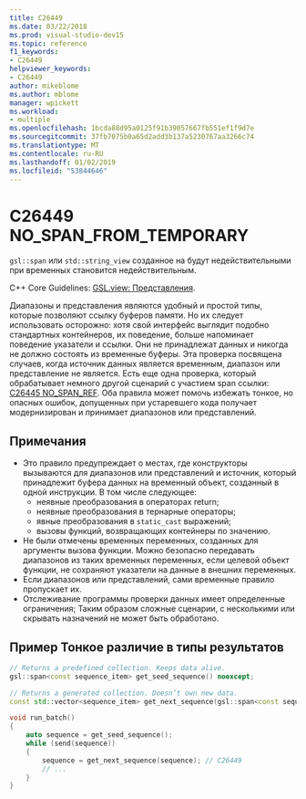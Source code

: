 ```yaml
---
title: C26449
ms.date: 03/22/2018
ms.prod: visual-studio-dev15
ms.topic: reference
f1_keywords:
- C26449
helpviewer_keywords:
- C26449
author: mikeblome
ms.author: mblome
manager: wpickett
ms.workload:
- multiple
ms.openlocfilehash: 1bcda88d95a0125f91b39057667fb551ef1f9d7e
ms.sourcegitcommit: 37fb7075b0a65d2add3b137a5230767aa3266c74
ms.translationtype: MT
ms.contentlocale: ru-RU
ms.lasthandoff: 01/02/2019
ms.locfileid: "53844646"
---
```

# <a name="c26449-nospanfromtemporary"></a>C26449 NO_SPAN_FROM_TEMPORARY

`gsl::span` или `std::string_view` созданное на будут недействительными при временных становится недействительным.

C++ Core Guidelines: [GSL.view: Представления](https://github.com/isocpp/CppCoreGuidelines/blob/master/CppCoreGuidelines.md#gslview-views).

Диапазоны и представления являются удобный и простой типы, которые позволяют ссылку буферов памяти. Но их следует использовать осторожно: хотя свой интерфейс выглядит подобно стандартных контейнеров, их поведение, больше напоминает поведение указатели и ссылки. Они не принадлежат данных и никогда не должно состоять из временные буферы. Эта проверка посвящена случаев, когда источник данных является временным, диапазон или представление не является. Есть еще одна проверка, который обрабатывает немного другой сценарий с участием span ссылки: [C26445 NO_SPAN_REF](c26445.md). Оба правила может помочь избежать тонкое, но опасных ошибок, допущенных при устаревшего кода получает модернизирован и принимает диапазонов или представлений.

## <a name="remarks"></a>Примечания

- Это правило предупреждает о местах, где конструкторы вызываются для диапазонов или представлений и источник, который принадлежит буфера данных на временный объект, созданный в одной инструкции. В том числе следующее:
  - неявные преобразования в операторах return;
  - неявные преобразования в тернарные операторы;
  - явные преобразования в `static_cast` выражений;
  - вызовы функций, возвращающих контейнеры по значению.
- Не были отмечены временных переменных, созданных для аргументы вызова функции. Можно безопасно передавать диапазонов из таких временных переменных, если целевой объект функции, не сохраняют указатели на данные в внешних переменных.
- Если диапазонов или представлений, сами временные правило пропускает их.
- Отслеживание программы проверки данных имеет определенные ограничения; Таким образом сложные сценарии, с несколькими или скрывать назначений не может быть обработано.

## <a name="example-subtle-difference-in-result-types"></a>Пример Тонкое различие в типы результатов

```cpp
// Returns a predefined collection. Keeps data alive.
gsl::span<const sequence_item> get_seed_sequence() noexcept;

// Returns a generated collection. Doesn’t own new data.
const std::vector<sequence_item> get_next_sequence(gsl::span<const sequence_item>);

void run_batch()
{
    auto sequence = get_seed_sequence();
    while (send(sequence))
    {
        sequence = get_next_sequence(sequence); // C26449
        // ...
    }
}
```
